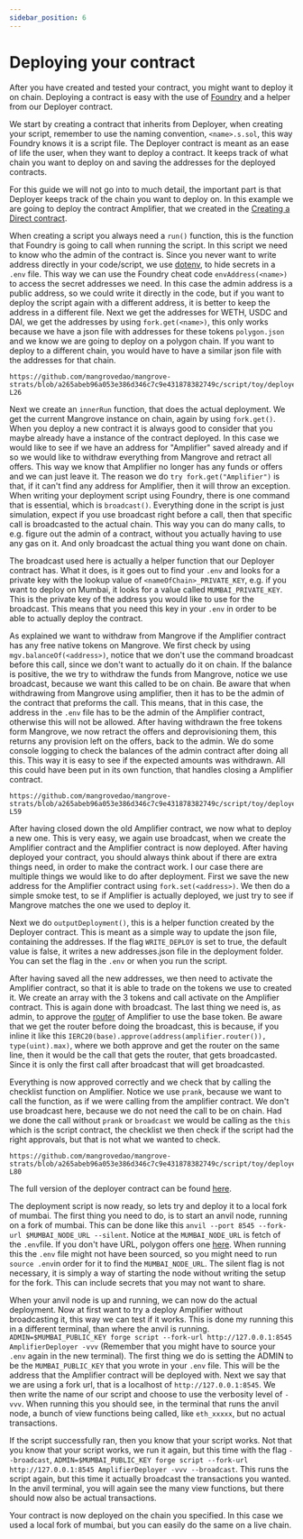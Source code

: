 ```yaml
---
sidebar_position: 6
---
```


# Deploying your contract

After you have created and tested your contract, you might want to deploy it on chain. Deploying a contract is easy with the use of [Foundry](https://book.getfoundry.sh/) and a helper from our Deployer contract.

We start by creating a contract that inherits from Deployer, when creating your script, remember to use the naming convention, `<name>.s.sol`, this way Foundry knows it is a script file. The Deployer contract is meant as an ease of life the user, when they want to deploy a contract. It keeps track of what chain you want to deploy on and saving the addresses for the deployed contracts. 

For this guide we will not go into to much detail, the important part is that Deployer keeps track of the chain you want to deploy on. In this example we are going to deploy the contract Amplifier, that we created in the [Creating a Direct contract](./DirectHowTo.md).

When creating a script you always need a `run()` function, this is the function that Foundry is going to call when running the script. In this script we need to know who the admin of the contract is. Since you never want to write address directly in your code/script, we use [dotenv](https://www.npmjs.com/package/dotenv), to hide secrets in a `.env` file. This way we can use the Foundry cheat code `envAddress(<name>)` to access the secret addresses we need. In this case the admin address is a public address, so we could write it directly in the code, but if you want to deploy the script again with a different address, it is better to keep the address in a different file. Next we get the addresses for WETH, USDC and DAI, we get the addresses by using `fork.get(<name>)`, this only works because we have a json file with addresses for these tokens `polygon.json` and we know we are going to deploy on a polygon chain. If you want to deploy to a different chain, you would have to have a similar json file with the addresses for that chain.


```solidity reference title="AmplifierDeployer.s.sol - Preamble and run function"
https://github.com/mangrovedao/mangrove-strats/blob/a265abeb96a053e386d346c7c9e431878382749c/script/toy/deployers/AmplifierDeployer.s.sol#L1-L26
```

Next we create an `innerRun` function, that does the actual deployment. We get the current Mangrove instance on chain, again by using `fork.get()`. When you deploy a new contract it is always good to consider that you maybe already have a instance of the contract deployed. In this case we would like to see if we have an address for "Amplifier" saved already and if so we would like to withdraw everything from Mangrove and retract all offers. This way we know that Amplifier no longer has any funds or offers and we can just leave it. The reason we do `try fork.get("Amplifier")` is that, if it can't find any address for Amplifier, then it will throw an exception. When writing your deployment script using Foundry, there is one command that is essential, which is `broadcast()`. Everything done in the script is just simulation, expect if you use broadcast right before a call, then that specific call is broadcasted to the actual chain. This way you can do many calls, to e.g. figure out the admin of a contract, without you actually having to use any gas on it. And only broadcast the actual thing you want done on chain.

The broadcast used here is actually a helper function that our Deployer contract has. What it does, is it goes out to find your `.env` and looks for a private key with the lookup value of `<nameOfChain>_PRIVATE_KEY`, e.g. if you want to deploy on Mumbai, it looks for a value called `MUMBAI_PRIVATE_KEY`. This is the private key of the address you would like to use for the broadcast. This means that you need this key in your `.env` in order to be able to actually deploy the contract.

As explained we want to withdraw from Mangrove if the Amplifier contract has any free native tokens on Mangrove. We first check by using `mgv.balanceOf(<address>)`, notice that we don't use the command broadcast before this call, since we don't want to actually do it on chain. If the balance is positive, the we try to withdraw the funds from Mangrove, notice we use broadcast, because we want this called to be on chain. Be aware that when withdrawing from Mangrove using amplifier, then it has to be the admin of the contract that preforms the call. This means, that in this case, the address in the `.env` file has to be the admin of the Amplifier contract, otherwise this will not be allowed. After having withdrawn the free tokens form Mangrove, we now retract the offers and deprovisioning them, this returns any provision left on the offers, back to the admin. We do some console logging to check the balances of the admin contract after doing all this. This way it is easy to see if the expected amounts was withdrawn. All this could have been put in its own function, that handles closing a Amplifier contract.

```solidity reference title="AmplifierDeployer.s.sol - Withdraw offers and provision from old contract first"
https://github.com/mangrovedao/mangrove-strats/blob/a265abeb96a053e386d346c7c9e431878382749c/script/toy/deployers/AmplifierDeployer.s.sol#L28-L59
```

After having closed down the old Amplifier contract, we now what to deploy a new one. This is very easy, we again use broadcast, when we create the Amplifier contract and the Amplifier contract is now deployed. After having deployed your contract, you should always think about if there are extra things need, in order to make the contract work. I our case there are multiple things we would like to do after deployment. First we save the new address for the Amplifier contract using `fork.set(<address>)`. We then do a simple smoke test, to se if Amplifier is actually deployed, we just try to see if Mangrove matches the one we used to deploy it.

Next we do `outputDeployment()`, this is a helper function created by the Deployer contract. This is meant as a simple way to update the json file, containing the addresses. If the flag `WRITE_DEPLOY` is set to true, the default value is false, it writes a new addresses.json file in the deployment folder. You can set the flag in the `.env` or when you run the script.

After having saved all the new addresses, we then need to activate the Amplifier contract, so that it is able to trade on the tokens we use to created it. We create an array with the 3 tokens and call activate on the Amplifier contract. This is again done with broadcast. The last thing we need is, as admin, to approve the [router](/docs/developers/terms/router.md) of Amplifier to use the base token. Be aware that we get the router before doing the broadcast, this is because, if you inline it like this `IERC20(base).approve(address(amplifier.router()), type(uint).max)`, where we both approve and get the router on the same line, then it would be the call that gets the router, that gets broadcasted. Since it is only the first call after broadcast that will get broadcasted.

Everything is now approved correctly and we check that by calling the checklist function on Amplifier. Notice we use `prank`, because we want to call the function, as if we were calling from the amplifier contract. We don't use broadcast here, because we do not need the call to be on chain. Had we done the call without `prank` or `broadcast` we would be calling as the `this` which is the script contract, the checklist we then check if the script had the right approvals, but that is not what we wanted to check.

```solidity reference title="AmplifierDeployer.s.sol - Deploy new Amplifier"
https://github.com/mangrovedao/mangrove-strats/blob/a265abeb96a053e386d346c7c9e431878382749c/script/toy/deployers/AmplifierDeployer.s.sol#L60-L80
```

The full version of the deployer contract can be found [here](https://github.com/mangrovedao/mangrove-strats/blob/a265abeb96a053e386d346c7c9e431878382749c/script/toy/deployers/AmplifierDeployer.s.sol).

The deployment script is now ready, so lets try and deploy it to a local fork of mumbai. The first thing you need to do, is to start an anvil node, running on a fork of mumbai. This can be done like this `anvil --port 8545 --fork-url $MUMBAI_NODE_URL --silent`. Notice at the `MUMBAI_NODE_URL` is fetch of the `.env`file. If you don't have URL, polygon offers one [here](https://wiki.polygon.technology/docs/develop/network-details/network/). When running this the `.env` file might not have been sourced, so you might need to run `source .env`in order for it to find the `MUMBAI_NODE_URL`. The silent flag is not necessary, it is simply a way of starting the node without writing the setup for the fork. This can include secrets that you may not want to share.

When your anvil node is up and running, we can now do the actual deployment. Now at first want to try a deploy Amplifier without broadcasting it, this way we can test if it works. This is done my running this in a different terminal, than where the anvil is running. `ADMIN=$MUMBAI_PUBLIC_KEY forge script --fork-url http://127.0.0.1:8545 AmplifierDeployer -vvv` (Remember that you might have to source your `.env` again in the new terminal). The first thing we do is setting the ADMIN to be the `MUMBAI_PUBLIC_KEY` that you wrote in your `.env` file. This will be the address that the Amplifier contract will be deployed with. Next we say that we are using a fork url, that is a localhost of `http://127.0.0.1:8545`. We then write the name of our script and choose to use the verbosity level of `-vvv`. When running this you should see, in the terminal that runs the anvil node, a bunch of view functions being called, like `eth_xxxxx`, but no actual transactions.

If the script successfully ran, then you know that your script works. Not that you know that your script works, we run it again, but this time with the flag `--broadcast`, `ADMIN=$MUMBAI_PUBLIC_KEY forge script --fork-url http://127.0.0.1:8545 AmplifierDeployer -vvv --broadcast`. This runs the script again, but this time it actually broadcast the transactions you wanted. In the anvil terminal, you will again see the many view functions, but there should now also be actual transactions.

Your contract is now deployed on the chain you specified. In this case we used a local fork of mumbai, but you can easily do the same on a live chain.
